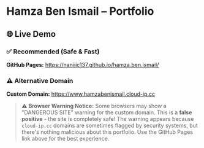 ﻿# Hamza Ben Ismail – Portfolio

## 🌐 Live Demo

### ✅ **Recommended (Safe & Fast)**
**GitHub Pages:** https://naniiic137.github.io/hamza.ben.ismail/

### ⚠️ **Alternative Domain**
**Custom Domain:** https://www.hamzabenismail.cloud-ip.cc

> **⚠️ Browser Warning Notice:** Some browsers may show a "DANGEROUS SITE" warning for the custom domain. This is a **false positive** - the site is completely safe! The warning appears because `cloud-ip.cc` domains are sometimes flagged by security systems, but there's nothing malicious about this portfolio. Use the GitHub Pages link above for the best experience.

